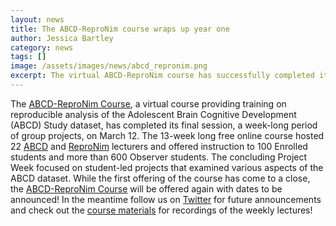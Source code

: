 ```yaml
---
layout: news
title: The ABCD-ReproNim course wraps up year one
author: Jessica Bartley
category: news
tags: []
image: /assets/images/news/abcd_repronim.png
excerpt: The virtual ABCD-ReproNim course has successfully completed its first year!
---
```


The [ABCD-ReproNim Course](https://www.abcd-repronim.org), a virtual course providing training on reproducible analysis of the Adolescent Brain Cognitive Development (ABCD) Study dataset, has completed its final session, a week-long period of group projects, on March 12. The 13-week long free online course hosted 22 [ABCD](https://abcdstudy.org) and [ReproNim](ReproNimhttps://www.repronim.org) lecturers and offered instruction to 100 Enrolled students and more than 600 Observer students. The concluding Project Week focused on student-led projects that examined various aspects of the ABCD dataset. While the first offering of the course has come to a close, the [ABCD-ReproNim Course](https://www.abcd-repronim.org) will be offered again with dates to be announced! In the meantime follow us on [Twitter](https://twitter.com/ABCD_ReproNim) for future announcements and check out the [course materials](https://www.abcd-repronim.org/materials.html) for recordings of the weekly lectures!
